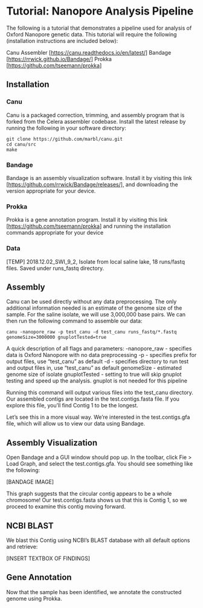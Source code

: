 # Tutorial: Nanopore Analysis Pipeline

The following is a tutorial that demonstrates a pipeline used for analysis of Oxford Nanopore genetic data. This tutorial will require the following (installation instructions are included below):

Canu Assembler [https://canu.readthedocs.io/en/latest/]
Bandage [https://rrwick.github.io/Bandage/]
Prokka [https://github.com/tseemann/prokka]


## Installation
### Canu

Canu is a packaged correction, trimming, and assembly program that is forked from the Celera assembler codebase. Install the latest release by running the following in your software directory:

```
git clone https://github.com/marbl/canu.git
cd canu/src
make
```

### Bandage

Bandage is an assembly visualization software. Install it by visiting this link [https://github.com/rrwick/Bandage/releases/], and downloading the version appropriate for your device.


### Prokka

Prokka is a gene annotation program. Install it by visiting this link [https://github.com/tseemann/prokka] and running the installation commands appropriate for your device


### Data
[TEMP] 2018.12.02_SWI_9_2, Isolate from local saline lake, 18 runs/fastq files. Saved under runs_fastq directory.


## Assembly
Canu can be used directly without any data preprocessing. The only additional information needed is an estimate of the genome size of the sample. For the saline isolate, we will use 3,000,000 base pairs. We can then run the following command to assemble our data:

```
canu -nanopore_raw -p test_canu -d test_canu runs_fastq/*.fastq genomeSize=3000000 gnuplotTested=true
```

A quick description of all flags and parameters: 
-nanopore_raw - specifies data is Oxford Nanopore with no data preprocessing
-p - specifies prefix for output files, use “test_canu” as default
-d - specifies directory to run test and output files in, use “test_canu” as default
genomeSize - estimated genome size of isolate
gnuplotTested - setting to true will skip gnuplot testing and speed up the analysis. gnuplot is not needed for this pipeline

Running this command will output various files into the test_canu directory. Our assembled contigs are located in the test.contigs.fasta file. If you explore this file, you’ll find Contig 1 to be the longest. 

Let’s see this in a more visual way. We’re interested in the test.contigs.gfa file, which will allow us to view our data using Bandage. 


## Assembly Visualization
Open Bandage and a GUI window should pop up. In the toolbar, click Fie > Load Graph, and select the test.contigs.gfa. You should see something like the following:


[BANDAGE IMAGE]


This graph suggests that the circular contig appears to be a whole chromosome! Our test.contigs.fasta shows us that this is Contig 1, so we proceed to examine this contig moving forward. 



## NCBI BLAST
We blast this Contig using NCBI’s BLAST database with all default options and retrieve:

[INSERT TEXTBOX OF FINDINGS]



## Gene Annotation
Now that the sample has been identified, we annotate the constructed genome using Prokka.
